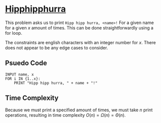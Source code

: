 # [Hipphipphurra](https://open.kattis.com/problems/hipphipphurra)

This problem asks us to print `Hipp hipp hurra, <name>!` For a given name for a given $x$ amount of times. This can be done straightforwardly using a for loop.

The constraints are english characters with an integer number for $x$. There does not appear to be any edge cases to consider.

## Psuedo Code
```
INPUT name, x
FOR i IN {1..x}:
    PRINT "Hipp hipp hurra, " + name + "!"
```

## Time Complexity
Because we must print a specified amount of times, we must take $n$ print operations, resulting in time complexity $O(n) = \Omega(n) = \Theta(n)$.